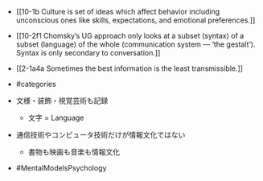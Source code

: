 - [[10-1b Culture is set of ideas which affect behavior including unconscious ones like skills, expectations, and emotional preferences.]]
- [[10-2f1 Chomsky’s UG approach only looks at a subset (syntax) of a subset (language) of the whole (communication system — ‘the gestalt’). Syntax is only secondary to conversation.]]

- [[2-1a4a Sometimes the best information is the least transmissible.]]

- #categories
- 文様・装飾・視覚芸術も記録
	- 文字 = Language
- 通信技術やコンピュータ技術だけが情報文化ではない
	- 書物も映画も音楽も情報文化

- #MentalModelsPsychology
